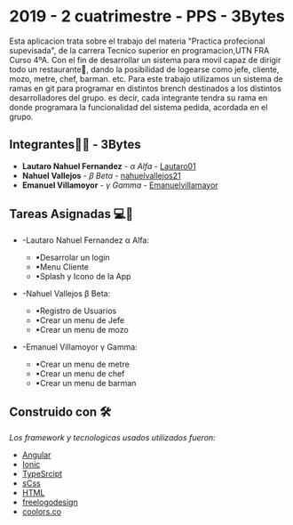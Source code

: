 <h1>
2019 - 2 cuatrimestre - PPS - 3Bytes
</h1>

Esta aplicacion trata sobre el trabajo del materia "Practica profecional supevisada", de la carrera Tecnico superior en programacion,UTN FRA Curso 4ºA. Con el fin de desarrollar un sistema para movil capaz de dirigir todo un restaurante🏤, dando la posibilidad de logearse como jefe, cliente, mozo, metre, chef, barman. etc. 
Para este trabajo utilizamos un sistema de ramas en git para programar en distintos brench destinados a los distintos desarrolladores del grupo. es decir, cada integrante tendra su rama en donde programara la funcionalidad del sistema pedida, acordada en el grupo.



## Integrantes👨‍💻 - 3Bytes

* **Lautaro Nahuel Fernandez** - *α Alfa* - [Lautaro01](https://github.com/Lautaro01)
* **Nahuel Vallejos** - *β Beta* - [nahuelvallejos21](https://github.com/nahuelvallejos21)
* **Emanuel Villamoyor** - *γ Gamma* - [Emanuelvillamayor](https://github.com/Emanuelvillamayor)

## Tareas Asignadas 💻📝
* -Lautaro Nahuel Fernandez α Alfa:
  * ▪Desarrolar un login 
  * ▪Menu Cliente
  * ▪Splash y Icono de la App
  
* -Nahuel Vallejos  β Beta:
  * ▪Registro de Usuarios
  * ▪Crear un menu de Jefe
  * ▪Crear un menu de mozo
  
* -Emanuel Villamoyor γ Gamma:
  * ▪Crear un menu de metre
  * ▪Crear un menu de chef
  * ▪Crear un menu de barman
  

## Construido con 🛠️

_Los framework y tecnologicas usados utilizados fueron:_

* [Angular](https://angular.io/docs)
* [Ionic](https://ionicframework.com/docs/components)
* [TypeSrcipt](https://ionicframework.com/docs/components)
* [sCss](https://ionicframework.com/docs/components)
* [HTML](https://ionicframework.com/docs/components)
* [freelogodesign](https://es.freelogodesign.org/)
* [coolors.co](https://coolors.co/)

